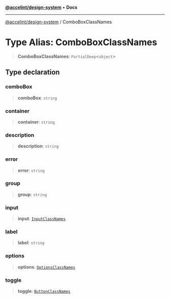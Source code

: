 [**@accelint/design-system**](../README.md) • **Docs**

***

[@accelint/design-system](../README.md) / ComboBoxClassNames

# Type Alias: ComboBoxClassNames

> **ComboBoxClassNames**: `PartialDeep`\<`object`\>

## Type declaration

### comboBox

> **comboBox**: `string`

### container

> **container**: `string`

### description

> **description**: `string`

### error

> **error**: `string`

### group

> **group**: `string`

### input

> **input**: [`InputClassNames`](InputClassNames.md)

### label

> **label**: `string`

### options

> **options**: [`OptionsClassNames`](OptionsClassNames.md)

### toggle

> **toggle**: [`ButtonClassNames`](ButtonClassNames.md)

